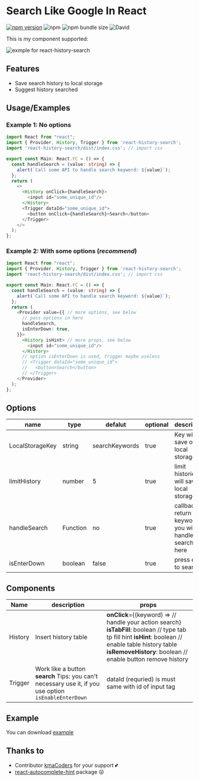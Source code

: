 # Search Like Google In React

[![npm version](https://badge.fury.io/js/react-history-search.svg)](https://badge.fury.io/js/react-history-search)
![npm](https://img.shields.io/npm/dw/react-history-search)
![npm bundle size](https://img.shields.io/bundlephobia/min/react-history-search)
![David](https://img.shields.io/david/nhcuongng/react-history-search)

This is my component supported:

![exmple for react-history-search](https://raw.githubusercontent.com/nhcuongng/react-history-search/master/img/example.gif)

## Features

- Save search history to local storage
- Suggest history searched

## Usage/Examples

### Example 1: No options

```ts
import React from "react";
import { Provider, History, Trigger } from 'react-history-search';
import 'react-history-search/dist/index.css'; // import css

export const Main: React.FC = () => {
  const handleSearch = (value: string) => {
    alert(`Call some API to handle search keyword: ${value}`);
  };
  return (
    <>
      <History onClick={handleSearch}>
        <input id="some_unique_id"/>
      </History>
      <Trigger dataId="some_unique_id">
        <button onClick={handleSearch}>Search</button>
      </Trigger>
    </>
  );
};
```

### Example 2: With some options (*recommend*)

```ts
import React from "react";
import { Provider, History, Trigger } from 'react-history-search';
import 'react-history-search/dist/index.css'; // import css

export const Main: React.FC = () => {
  const handleSearch = (value: string) => {
    alert(`Call some API to handle search keyword: ${value}`);
  };
  return (
    <Provider value={{ // more options, see below
      // pass options in here
      handleSearch,
      isEnterDown: true,
    }}>
      <History isHint> // more props, see below
        <input id="some_unique_id"/>
      </History>
      // option isEnterDown is used, trigger maybe useless
      // <Trigger dataId="some_unique_id">
      //   <button>Search</button>
      // </Trigger>
    </Provider>
  );
};
```

## Options

| name  |  type |  defalut | optional  | description |
|---|---|---|---|---|
|  LocalStorageKey | string  |  searchKeywords | true | Key will save on local storage |
| limitHistory | number  | 5 | true  | limit histories will save in local storage |
| handleSearch | Function  | no |  true | callback return your keyword, you will handle search in here |
| isEnterDown | boolean  | false |  true | press enter to search |


## Components

| Name    	| description                                                                                                	| props                                                                                                                                                                                                     	|
|---------	|------------------------------------------------------------------------------------------------------------	|-----------------------------------------------------------------------------------------------------------------------------------------------------------------------------------------------------------	|
| History 	| Insert history table                                                                                       	| **onClick**={(keyword) => // handle your action search}  **isTabFill**: boolean // type tab tp fill hint  **isHint**: boolean // enable table history table  **isRemoveHistory**: boolean // enable button remove history 	|
| Trigger 	| Work like a button **search** Tips: you can't necessary use it, if you use option  ```isEnableEnterDown``` 	| dataId (requried) is must same with id of input tag                                                                                                                                                       	|                                                                                                                	|


## Example

You can download [example](https://github.com/nhcuongng/react-history-search/tree/master/example)

## Thanks to

- Contributor [kmaCoders](https://github.com/kmacoders) for your support 💕 
- [react-autocomplete-hint](https://github.com/ejmudi/react-autocomplete-hint) package 😜